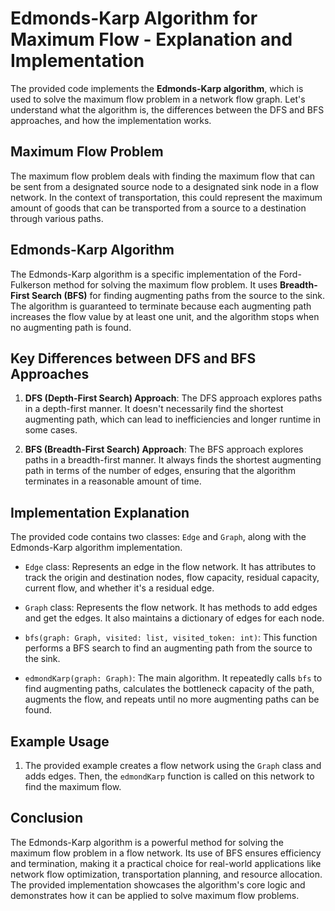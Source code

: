 # Edmonds-Karp Algorithm for Maximum Flow - Explanation and Implementation

The provided code implements the **Edmonds-Karp algorithm**, which is used to solve the maximum flow problem in a network flow graph. Let's understand what the algorithm is, the differences between the DFS and BFS approaches, and how the implementation works.

## Maximum Flow Problem

The maximum flow problem deals with finding the maximum flow that can be sent from a designated source node to a designated sink node in a flow network. In the context of transportation, this could represent the maximum amount of goods that can be transported from a source to a destination through various paths.

## Edmonds-Karp Algorithm

The Edmonds-Karp algorithm is a specific implementation of the Ford-Fulkerson method for solving the maximum flow problem. It uses **Breadth-First Search (BFS)** for finding augmenting paths from the source to the sink. The algorithm is guaranteed to terminate because each augmenting path increases the flow value by at least one unit, and the algorithm stops when no augmenting path is found.

## Key Differences between DFS and BFS Approaches

1. **DFS (Depth-First Search) Approach**: The DFS approach explores paths in a depth-first manner. It doesn't necessarily find the shortest augmenting path, which can lead to inefficiencies and longer runtime in some cases.

2. **BFS (Breadth-First Search) Approach**: The BFS approach explores paths in a breadth-first manner. It always finds the shortest augmenting path in terms of the number of edges, ensuring that the algorithm terminates in a reasonable amount of time.

## Implementation Explanation

The provided code contains two classes: `Edge` and `Graph`, along with the Edmonds-Karp algorithm implementation.

- `Edge` class: Represents an edge in the flow network. It has attributes to track the origin and destination nodes, flow capacity, residual capacity, current flow, and whether it's a residual edge.

- `Graph` class: Represents the flow network. It has methods to add edges and get the edges. It also maintains a dictionary of edges for each node.

- `bfs(graph: Graph, visited: list, visited_token: int)`: This function performs a BFS search to find an augmenting path from the source to the sink.

- `edmondKarp(graph: Graph)`: The main algorithm. It repeatedly calls `bfs` to find augmenting paths, calculates the bottleneck capacity of the path, augments the flow, and repeats until no more augmenting paths can be found.

## Example Usage

1. The provided example creates a flow network using the `Graph` class and adds edges. Then, the `edmondKarp` function is called on this network to find the maximum flow.

## Conclusion

The Edmonds-Karp algorithm is a powerful method for solving the maximum flow problem in a flow network. Its use of BFS ensures efficiency and termination, making it a practical choice for real-world applications like network flow optimization, transportation planning, and resource allocation. The provided implementation showcases the algorithm's core logic and demonstrates how it can be applied to solve maximum flow problems.
